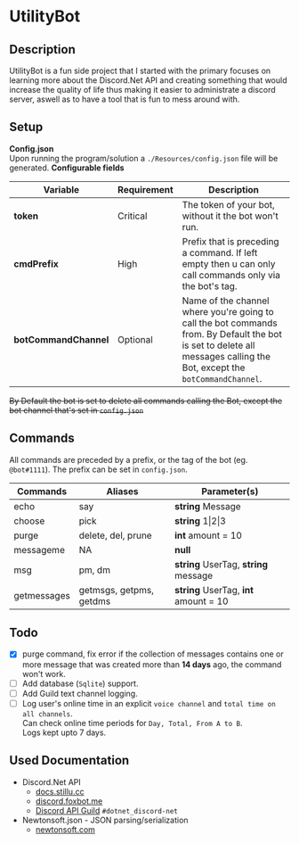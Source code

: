 # UtilityBot
## Description
UtilityBot is a fun side project that I started with the primary focuses on learning more about the Discord.Net API and creating something that would increase the quality of life thus making it easier to administrate a discord server, aswell as to have a tool that is fun to mess around with.
## Setup
**Config.json**<br/>
Upon running the program/solution a `./Resources/config.json` file will be generated.
**Configurable fields**

Variable | Requirement | Description
-|-|-
**token** | Critical | The token of your bot, without it the bot won't run.
**cmdPrefix** | High | Prefix that is preceding a command. If left empty then u can only call commands only via the bot's tag.
**botCommandChannel** | Optional | Name of the channel where you're going to call the bot commands from. By Default the bot is set to delete all messages calling the Bot, except the `botCommandChannel`.

~~By Default the bot is set to delete all commands calling the Bot, except the bot channel that's set in `config.json`~~

## Commands
All commands are preceded by a prefix, or the tag of the bot (eg. `@bot#1111`). The prefix can be set in `config.json`.

Commands|Aliases|Parameter(s)
-|-|-
echo |say| **string** Message
choose |pick| **string** 1\|2\|3
purge |delete, del, prune| **int** amount = 10
messageme | NA | **null**
msg |pm, dm| **string** UserTag, **string** message
getmessages|getmsgs, getpms, getdms|**string** UserTag, **int** amount = 10

## Todo
- [x] purge command, fix error if the collection of messages contains one or more message that was created more than **14 days** ago, the command won't work.
- [ ] Add database (`Sqlite`) support.
- [ ] Add Guild text channel logging.
- [ ] Log user's online time in an explicit `voice channel` and `total time on all channels`.<br/>
      Can check online time periods for `Day, Total, From A to B`.<br/>
      Logs kept upto 7 days.
## Used Documentation
- Discord.Net API
  - [docs.stillu.cc](https://docs.stillu.cc/api/index.html)
  - [discord.foxbot.me](https://discord.foxbot.me/docs/api/index.html)
  - [Discord API Guild](https://discordapp.com/invite/discord-api) `#dotnet_discord-net`
- Newtonsoft.json - JSON parsing/serialization
  - [newtonsoft.com](https://www.newtonsoft.com/json/help/html/Introduction.htm)
